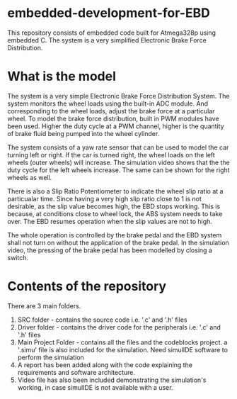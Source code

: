 # embedded-development-for-EBD
This repository consists of embedded code built for Atmega328p using embedded C. The system is a very simplified Electronic Brake Force Distribution.

# What is the model
The system is a very simple Electronic Brake Force Distribution System. The system monitors the wheel loads using the built-in ADC module. And corresponding to the wheel loads, adjust the brake force at a particular wheel. To model the brake force distribution, built in PWM modules have been used. Higher the duty cycle at a PWM channel, higher is the quantity of brake fluid being pumped into the wheel cylinder.

The system consists of a yaw rate sensor that can be used to model the car turning left or right. If the car is turned right, the wheel loads on the left wheels (outer wheels) will increase. The simulation video shows that the the duty cycle for the left wheels increase. The same can be shown for the right wheels as well.

There is also a Slip Ratio Potentiometer to indicate the wheel slip ratio at a particualar time. Since having a very high slip ratio close to 1 is not desirable, as the slip value becomes high, the EBD stops working. This is because, at conditions close to wheel lock, the ABS system needs to take over. The EBD resumes operation when the slip values are not to high.

The whole operation is controlled by the brake pedal and the EBD system shall not turn on without the application of the brake pedal. In the simulation video, the pressing of the brake pedal has been modelled by closing a switch.

# Contents of the repository
There are 3 main folders.

1. SRC folder - contains the source code i.e. '.c' and '.h' files
2. Driver folder - contains the driver code for the peripherals i.e. '.c' and '.h' files
3. Main Project Folder - contains all the files and the codeblocks project. a '.simu' file is also included for the simulation. Need simulIDE software to perform the simulation
4. A report has been added along with the code explaining the requirements and software architecture.
5. Video file has also been included demonstrating the simulation's working, in case simulIDE is not available with a user.

